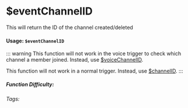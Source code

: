 # $eventChannelID
This will return the ID of the channel created/deleted

#### Usage: `$eventChannelID`

::: warning
This function will not work in the voice trigger to check which channel a member joined.
Instead, use [$voiceChannelID](../Channel/voiceChannelID.md).

This function will not work in a normal trigger.
Instead, use [$channelID](../Channel/channelID.md).
:::

##### Function Difficulty: <Badge type="tip" text="Easy" vertical="middle" /> 
###### Tags: <Badge type="tip" text="channel" vertical="middle" /> <Badge type="tip" text="execChannel" vertical="middle" /> <Badge type="tip" text="channelUsed" vertical="middle" /> <Badge type="tip" text="used channel" vertical="middle" /> <Badge type="tip" text="channel create/delete" vertical="middle" />